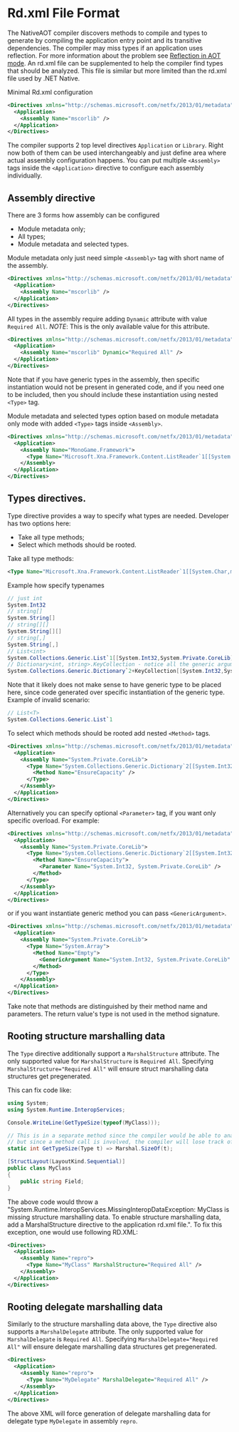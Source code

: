 Rd.xml File Format
==================

The NativeAOT compiler discovers methods to compile and types to generate by compiling the application entry point and its transitive dependencies. The compiler may miss types if an application uses reflection. For more information about the problem see [Reflection in AOT mode](reflection-in-aot-mode.md).
An rd.xml file can be supplemented to help the compiler find types that should be analyzed. This file is similar but more limited than the rd.xml file used by .NET Native.

Minimal Rd.xml configuration

```xml
<Directives xmlns="http://schemas.microsoft.com/netfx/2013/01/metadata">
  <Application>
    <Assembly Name="mscorlib" />
  </Application>
</Directives>
```

The compiler supports 2 top level directives `Application` or `Library`. Right now both of them can be used interchangeably and just define area where actual assembly configuration happens.
You can put multiple `<Assembly>` tags inside the `<Application>` directive to configure each assembly individually.

## Assembly directive

There are 3 forms how assembly can be configured
- Module metadata only;
- All types;
- Module metadata and selected types.

Module metadata only just need simple `<Assembly>` tag with short name of the assembly.
```xml
<Directives xmlns="http://schemas.microsoft.com/netfx/2013/01/metadata">
  <Application>
    <Assembly Name="mscorlib" />
  </Application>
</Directives>
```

All types in the assembly require adding `Dynamic` attribute with value `Required All`. *NOTE*: This is the only available value for this attribute.
```xml
<Directives xmlns="http://schemas.microsoft.com/netfx/2013/01/metadata">
  <Application>
    <Assembly Name="mscorlib" Dynamic="Required All" />
  </Application>
</Directives>
```
Note that if you have generic types in the assembly, then specific instantiation would not be present in generated code, and if you need one to be included,
then you should include these instantiation using nested `<Type>` tag.

Module metadata and selected types option based on module metadata only mode with added `<Type>` tags inside `<Assembly>`.
```xml
<Directives xmlns="http://schemas.microsoft.com/netfx/2013/01/metadata">
  <Application>
    <Assembly Name="MonoGame.Framework">
      <Type Name="Microsoft.Xna.Framework.Content.ListReader`1[[System.Char,mscorlib]]" Dynamic="Required All" />
    </Assembly>
  </Application>
</Directives>
```

## Types directives.
Type directive provides a way to specify what types are needed. Developer has two options here:
- Take all type methods;
- Select which methods should be rooted.

Take all type methods:
```xml
<Type Name="Microsoft.Xna.Framework.Content.ListReader`1[[System.Char,mscorlib]]" Dynamic="Required All" />
```

Example how specify typenames
```c#
// just int
System.Int32
// string[]
System.String[]
// string[][]
System.String[][]
// string[,]
System.String[,]
// List<int>
System.Collections.Generic.List`1[[System.Int32,System.Private.CoreLib]]
// Dictionary<int, string>.KeyCollection - notice all the generic arguments go to the nested type
System.Collections.Generic.Dictionary`2+KeyCollection[[System.Int32,System.Private.CoreLib],[System.String,System.Private.CoreLib]]
```

Note that it likely does not make sense to have generic type to be placed here, since code generated over specific instantiation of the generic type.
Example of invalid scenario:
```c#
// List<T>
System.Collections.Generic.List`1
```

To select which methods should be rooted add nested `<Method>` tags.
```xml
<Directives xmlns="http://schemas.microsoft.com/netfx/2013/01/metadata">
  <Application>
    <Assembly Name="System.Private.CoreLib">
      <Type Name="System.Collections.Generic.Dictionary`2[[System.Int32,System.Private.CoreLib],[System.String,System.Private.CoreLib]]">
        <Method Name="EnsureCapacity" />
      </Type>
    </Assembly>
  </Application>
</Directives>
```

Alternatively you can specify optional `<Parameter>` tag, if you want only specific overload. For example:
```xml
<Directives xmlns="http://schemas.microsoft.com/netfx/2013/01/metadata">
  <Application>
    <Assembly Name="System.Private.CoreLib">
      <Type Name="System.Collections.Generic.Dictionary`2[[System.Int32,System.Private.CoreLib],[System.String,System.Private.CoreLib]]">
        <Method Name="EnsureCapacity">
          <Parameter Name="System.Int32, System.Private.CoreLib" />
        </Method>
      </Type>
    </Assembly>
  </Application>
</Directives>
```

or if you want instantiate generic method you can pass `<GenericArgument>`.
```xml
<Directives xmlns="http://schemas.microsoft.com/netfx/2013/01/metadata">
  <Application>
    <Assembly Name="System.Private.CoreLib">
      <Type Name="System.Array">
        <Method Name="Empty">
          <GenericArgument Name="System.Int32, System.Private.CoreLib" />
        </Method>
      </Type>
    </Assembly>
  </Application>
</Directives>
```

Take note that methods are distinguished by their method name and parameters. The return value's type is not used in the method signature.

## Rooting structure marshalling data

The `Type` directive additionally support a `MarshalStructure` attribute. The only supported value for `MarshalStructure` is `Required All`. Specifying `MarshalStructure="Required All"` will ensure struct marshalling data structures get pregenerated.

This can fix code like:

```csharp
using System;
using System.Runtime.InteropServices;

Console.WriteLine(GetTypeSize(typeof(MyClass)));

// This is in a separate method since the compiler would be able to analyze `Marshal.SizeOf(typeof(MyClass))`,
// but since a method call is involved, the compiler will lose track of the specific type.
static int GetTypeSize(Type t) => Marshal.SizeOf(t);

[StructLayout(LayoutKind.Sequential)]
public class MyClass
{
    public string Field;
}
```

The above code would throw a "System.Runtime.InteropServices.MissingInteropDataException: MyClass is missing structure marshalling data. To enable structure marshalling data, add a MarshalStructure directive to the application rd.xml file.". To fix this exception, one would use following RD.XML:

```xml
<Directives>
  <Application>
    <Assembly Name="repro">
      <Type Name="MyClass" MarshalStructure="Required All" />
    </Assembly>
  </Application>
</Directives>
```

## Rooting delegate marshalling data

Similarly to the structure marshalling data above, the `Type` directive also supports a `MarshalDelegate` attribute. The only supported value for `MarshalDelegate` is `Required All`. Specifying `MarshalDelegate="Required All"` will ensure delegate marshalling data structures get pregenerated.

```xml
<Directives>
  <Application>
    <Assembly Name="repro">
      <Type Name="MyDelegate" MarshalDelegate="Required All" />
    </Assembly>
  </Application>
</Directives>
```

The above XML will force generation of delegate marshalling data for delegate type `MyDelegate` in assembly `repro`.
